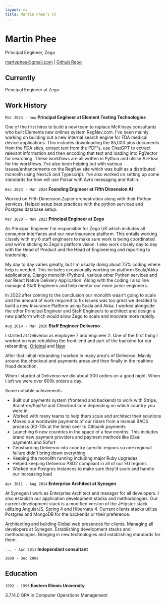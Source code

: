 ```yaml
---
layout: cv
title: Martin Phee's CV
---
```

# Martin Phee
Principal Engineer, Zego

<div id="webaddress">
<a href="martyphee@gmail.com">martyphee@gmail.com</a>
| <a href="https://github.com/martyphee">Github Repo</a>
</div>


## Currently

Principal Engineer at Zego


## Work History
`Mar 2024 - now`
__Principal Engineer at Element Testing Technologies__

One of the first hires to build a new team to replace McKinsey consultants who built Elements new onlines system RegNav.com. I've been mainly working on building out a new internal search engine for FDA medical device applications. This includes downloading the 85,000 plus documents from the FDA sites, extract text from the PDF's, use ChatGPT to extract relevant information and then encoding that text and loading into PgVector for searching. These workflows are all written in Python and utilise AirFlow for the workflows. I've also been helping out with various issues/enhancements on the RegNav site which was built as a distributed monolith using NextJS and Typescript. I've also worked on setting up some standards for how will use Pulsar with Avro messaging and Kotlin.

`Dec 2023 - Mar 2024`
__Founding Engineer at Fifth Dimension AI__

Worked on Fifth Dimension Zapier orchestration along with their Python services. Helped setup best practices with the python services and Postgres database setup.


`Mar 2020 - Nov 2023`
__Principal Engineer at Zego__

As Principal Engineer I'm responsible for Zego UK which includes all consumer interfaces and our new insurance platform. This entails working closely with my 6 staff engineers to make sure work is being coordinated and we're sticking to Zego's platform vision. I also work closely day to day with the Head of Product and the Head of Engineering and reporting to leadership. 

My day to day varies greatly, but I'm usually doing about 75% coding where help is needed. This includes occasionally working on platform Scala/Akka applications, Django monolith (Python), various other Python services and our React Native Delivery Application. Along with the coding I also line manage 4 Staff Engineers and help mentor our more junior engineers.

In 2022 after coming to the conclusion our monolith wasn't going to scale and the amount of work required to fix issues was too great we decided to build a new Insurance Platform using Scala and Akka. I worked alongside the other Principal Engineer and Staff Engineers to architect and design a new platform which would allow Zego to scale and innovate more rapidly. 


`Aug 2014 - Mar 2020`
__Staff Engineer Deliveroo__

I started at Deliveroo as employee 7 and engineer 2. One of the first thing I worked on was rebuilding the front-end and part of the backend for our rebranding. [Original](https://web.archive.org/web/20140630215040/https://deliveroo.co.uk/) and [New](https://web.archive.org/web/20141215033841/https://deliveroo.co.uk/)

After that initial rebranding I worked in many area's of Deliveroo. Mainly around the checkout and payments areas and then finally in the realtime fraud detection.

When I started at Deliveroo we did about 300 orders on a good night. When I left we were over 600k orders a day.

Some notiable achivements
  - Built out payments system (frontend and backend) to work with Stripe, Braintree/PayPal and Checkout.com depending on which country you were in.
  - Worked with many teams to help them scale and architect their solutions
  - Moved our worldwide payments of our riders from a manual BACS process (60-70k at the time) over to Citibank payments
  - Launching 6 new countries in the space of a few months. This includes brand new payment providers and payment methods like iDeal payments and Sofort 
  - Geosharding Deliveroo into country specific regions so one regional failure didn't bring down everything
  - Keeping the monolith running including major Ruby upgrades
  - Helped keeping Deliveroo PSD2 compliant in all of our EU regions
  - Worked our Postgres instances to make sure they'd scale and handle our increasing load


`Apr 2011 - Aug 2014`
__Enterprise Architect at Synegen__

At Synegen I work as Enterprise Architect and manager for all developers. I also establish our application development stacks and methodologies. Our current development stack is a modified version of the JHipster stack utilizing AngularJS, Spring 4 and Hibernate 4. Current clients stacks utilize Postgres and MongoDB for the backends or their preference.

Architecting and building Global web presences for clients.
Managing all developers at Synegen.
Establishing development stacks and methodologies.
Bringing in new technologies and establishing standards for them.


`... - Apr 2011`
__Independant consultant__


`2000 - Dec 2008`


## Education

`1992 - 1996`
__Eastern Illinois University__

3.7/4.0 GPA in Computer Operations Management
